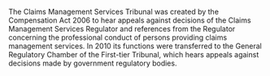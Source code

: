 The Claims Management Services Tribunal was created by the Compensation Act 2006 to hear appeals against decisions of the Claims Management Services Regulator and references from the Regulator concerning the professional conduct of persons providing claims management services. In 2010 its functions were transferred to the General Regulatory Chamber of the First-tier Tribunal, which hears appeals against decisions made by government regulatory bodies.
